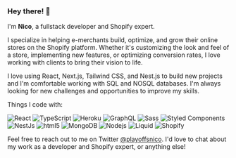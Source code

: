 ### Hey there! 👋

I'm **Nico**, a fullstack developer and Shopify expert.

I specialize in helping e-merchants build, optimize, and grow their online stores on the Shopify platform. Whether it's customizing the look and feel of a store, implementing new features, or optimizing conversion rates, I love working with clients to bring their vision to life.

I love using React, Next.js, Tailwind CSS, and Nest.js to build new projects and I'm comfortable working with SQL and NOSQL databases. I'm always looking for new challenges and opportunities to improve my skills.

Things I code with:

<p>
  <img alt="React" src="https://img.shields.io/badge/-React-45b8d8?style=flat-square&logo=react&logoColor=white" />
  <img alt="TypeScript" src="https://img.shields.io/badge/-TypeScript-007ACC?style=flat-square&logo=typescript&logoColor=white" />
  <img alt="Heroku" src="https://img.shields.io/badge/-Heroku-430098?style=flat-square&logo=heroku&logoColor=white" />
  <img alt="GraphQL" src="https://img.shields.io/badge/-GraphQL-E10098?style=flat-square&logo=graphql&logoColor=white" />
  <img alt="Sass" src="https://img.shields.io/badge/-Sass-CC6699?style=flat-square&logo=sass&logoColor=white" />
  <img alt="Styled Components" src="https://img.shields.io/badge/-Styled_Components-db7092?style=flat-square&logo=styled-components&logoColor=white" />
  <img alt="NestJs" src="https://img.shields.io/badge/-NestJs-ea2845?style=flat-square&logo=nestjs&logoColor=white" />
  <img alt="html5" src="https://img.shields.io/badge/-HTML5-E34F26?style=flat-square&logo=html5&logoColor=white" />
  <img alt="MongoDB" src="https://img.shields.io/badge/-MongoDB-13aa52?style=flat-square&logo=mongodb&logoColor=white" />
  <img alt="Nodejs" src="https://img.shields.io/badge/-Nodejs-43853d?style=flat-square&logo=Node.js&logoColor=white" />
  <img alt="Liquid" src="https://img.shields.io/badge/-Liquid-43853d?style=flat-square&logo=Liquid&logoColor=white" />
  <img alt="Shopify" src="https://img.shields.io/badge/-Shopify-43853d?style=flat-square&logo=Shopify&logoColor=white" />
</p>

Feel free to reach out to me on Twitter [@playoffsnico](https://twitter.com/playoffsnico). I'd love to chat about my work as a developer and Shopify expert, or anything else!
